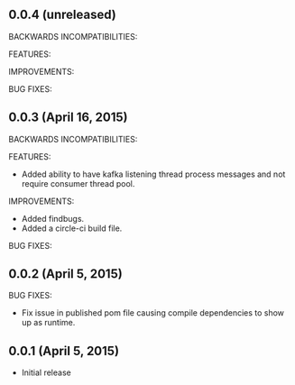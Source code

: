## 0.0.4 (unreleased)

BACKWARDS INCOMPATIBILITIES:

FEATURES:

IMPROVEMENTS:

BUG FIXES:

## 0.0.3 (April 16, 2015)

BACKWARDS INCOMPATIBILITIES:

FEATURES:
* Added ability to have kafka listening thread process messages and not require consumer thread pool.

IMPROVEMENTS:
* Added findbugs.
* Added a circle-ci build file.

BUG FIXES:

## 0.0.2 (April 5, 2015)

BUG FIXES:

* Fix issue in published pom file causing compile dependencies to show up as runtime.

## 0.0.1 (April 5, 2015)

* Initial release
